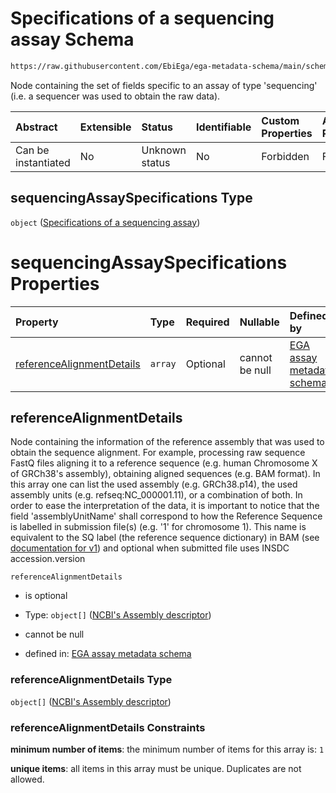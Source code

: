# Specifications of a sequencing assay Schema

```txt
https://raw.githubusercontent.com/EbiEga/ega-metadata-schema/main/schemas/EGA.assay.json#/properties/assayTypeSpecifications/properties/sequencingAssaySpecifications
```

Node containing the set of fields specific to an assay of type 'sequencing' (i.e. a sequencer was used to obtain the raw data).

| Abstract            | Extensible | Status         | Identifiable | Custom Properties | Additional Properties | Access Restrictions | Defined In                                                                 |
| :------------------ | :--------- | :------------- | :----------- | :---------------- | :-------------------- | :------------------ | :------------------------------------------------------------------------- |
| Can be instantiated | No         | Unknown status | No           | Forbidden         | Forbidden             | none                | [EGA.assay.json\*](../../../schemas/EGA.assay.json "open original schema") |

## sequencingAssaySpecifications Type

`object` ([Specifications of a sequencing assay](ega-11-properties-assay-type-specifications-properties-specifications-of-a-sequencing-assay.md))

# sequencingAssaySpecifications Properties

| Property                                                | Type    | Required | Nullable       | Defined by                                                                                                                                                                                                                                                                                              |
| :------------------------------------------------------ | :------ | :------- | :------------- | :------------------------------------------------------------------------------------------------------------------------------------------------------------------------------------------------------------------------------------------------------------------------------------------------------ |
| [referenceAlignmentDetails](#referencealignmentdetails) | `array` | Optional | cannot be null | [EGA assay metadata schema](ega-12-definitions-reference-assembly-and-sequence-details.md "https://raw.githubusercontent.com/EbiEga/ega-metadata-schema/main/schemas/EGA.assay.json#/properties/assayTypeSpecifications/properties/sequencingAssaySpecifications/properties/referenceAlignmentDetails") |

## referenceAlignmentDetails

Node containing the information of the reference assembly that was used to obtain the sequence alignment. For example, processing raw sequence FastQ files aligning it to a reference sequence (e.g. human Chromosome X of GRCh38's assembly), obtaining aligned sequences (e.g. BAM format). In this array one can list the used assembly (e.g. GRCh38.p14), the used assembly units (e.g. refseq:NC\_000001.11), or a combination of both. In order to ease the interpretation of the data, it is important to notice that the field 'assemblyUnitName' shall correspond to how the Reference Sequence is labelled in submission file(s) (e.g. '1' for chromosome 1). This name is equivalent to the SQ label (the reference sequence dictionary) in BAM (see [documentation for v1](https://samtools.github.io/hts-specs/SAMv1.pdf)) and optional when submitted file uses INSDC accession.version

`referenceAlignmentDetails`

*   is optional

*   Type: `object[]` ([NCBI's Assembly descriptor](ega-12-definitions-ncbis-assembly-descriptor.md))

*   cannot be null

*   defined in: [EGA assay metadata schema](ega-12-definitions-reference-assembly-and-sequence-details.md "https://raw.githubusercontent.com/EbiEga/ega-metadata-schema/main/schemas/EGA.assay.json#/properties/assayTypeSpecifications/properties/sequencingAssaySpecifications/properties/referenceAlignmentDetails")

### referenceAlignmentDetails Type

`object[]` ([NCBI's Assembly descriptor](ega-12-definitions-ncbis-assembly-descriptor.md))

### referenceAlignmentDetails Constraints

**minimum number of items**: the minimum number of items for this array is: `1`

**unique items**: all items in this array must be unique. Duplicates are not allowed.
